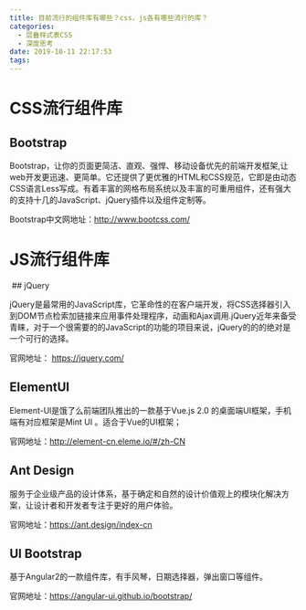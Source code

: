 ```yaml
---
title: 目前流行的组件库有哪些？css，js各有哪些流行的库？
categories:
  - 层叠样式表CSS
  - 深度思考
date: 2019-10-11 22:17:53
tags:
---
```

# CSS流行组件库

## Bootstrap 

Bootstrap，让你的页面更简洁、直观、强悍、移动设备优先的前端开发框架,让web开发更迅速、更简单。它还提供了更优雅的HTML和CSS规范，它即是由动态CSS语言Less写成。有着丰富的网格布局系统以及丰富的可重用组件，还有强大的支持十几的JavaScript、jQuery插件以及组件定制等。

Bootstrap中文网地址：http://www.bootcss.com/



# JS流行组件库

 ## jQuery 

jQuery是最常用的JavaScript库，它革命性的在客户端开发，将CSS选择器引入到DOM节点检索加链接来应用事件处理程序，动画和Ajax调用.jQuery近年来备受青睐，对于一个很需要的的JavaScript的功能的项目来说，jQuery的的的绝对是一个可行的选择。

官网地址： https://jquery.com/ 

## ElementUI

Element-Ul是饿了么前端团队推出的一款基于Vue.js 2.0 的桌面端UI框架，手机端有对应框架是Mint UI 。适合于Vue的UI框架；

官网地址：http://element-cn.eleme.io/#/zh-CN

## Ant Design

服务于企业级产品的设计体系，基于确定和自然的设计价值观上的模块化解决方案，让设计者和开发者专注于更好的用户体验。 

官网地址：<https://ant.design/index-cn> 

## UI Bootstrap

基于Angular2的一款组件库，有手风琴，日期选择器，弹出窗口等组件。

官网地址：<https://angular-ui.github.io/bootstrap/> 